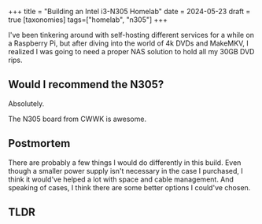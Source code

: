 +++
title = "Building an Intel i3-N305 Homelab"
date = 2024-05-23
draft = true
[taxonomies]
tags=["homelab", "n305"]
+++

I've been tinkering around with self-hosting different services for a while on a Raspberry Pi, but after diving into the world of 4k DVDs and MakeMKV, I realized I was going to need a proper NAS solution to hold all my 30GB DVD rips.

## Would I recommend the N305?

Absolutely.

The N305 board from CWWK is awesome.

## Postmortem

There are probably a few things I would do differently in this build. Even though a smaller power supply isn't necessary in the case I purchased, I think it would've helped a lot with space and cable management. And speaking of cases, I think there are some better options I could've chosen.

## TLDR
